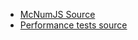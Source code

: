  * [McNumJS Source](source/McNumJS.zip)
 * [Performance tests source](https://github.com/Sable/Ostrich/tree/mcnumjs)
